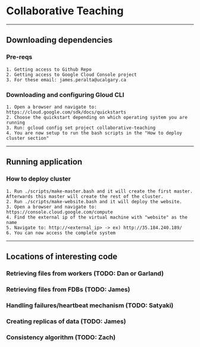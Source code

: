 # Collaborative Teaching

---

## Downloading dependencies

### Pre-reqs

    1. Getting access to Github Repo
    2. Getting access to Google Cloud Console project
    3. For these email: james.peralta@ucalgary.ca

### Downloading and configuring Gloud CLI

    1. Open a browser and navigate to: https://cloud.google.com/sdk/docs/quickstarts
    2. Choose the quickstart depending on which operating system you are running
    3. Run: gcloud config set project collaborative-teaching
    4. You are now setup to run the bash scripts in the "How to deploy cluster section"

---

## Running application

### How to deploy cluster

    1. Run ./scripts/make-master.bash and it will create the first master. Afterwards this master will create the rest of the cluster.
    2. Run ./scripts/make-website.bash and it will deploy the website.
    3. Open a browser and navigate to: https://console.cloud.google.com/compute
    4. Find the external ip of the virtual machine with "website" as the name
    5. Navigate to: http://<external_ip> -> ex) http://35.184.240.189/
    6. You can now access the complete system

---

## Locations of interesting code

### Retrieving files from workers (TODO: Dan or Garland)

### Retrieving files from FDBs (TODO: James)

### Handling failures/heartbeat mechanism (TODO: Satyaki)

### Creating replicas of data (TODO: James)

### Consistency algorithm (TODO: Zach)
